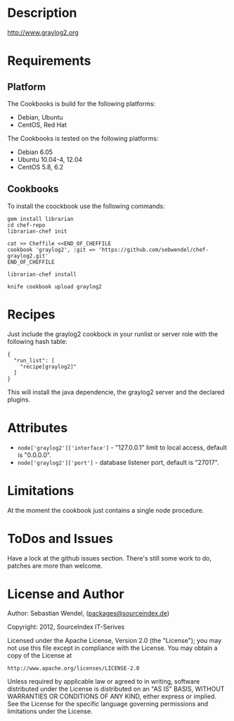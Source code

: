 # Description #

http://www.graylog2.org

# Requirements #

## Platform ##
The Cookbooks is build for the following platforms:
* Debian, Ubuntu
* CentOS, Red Hat

The Cookbooks is tested on the following platforms:
* Debian 6.05
* Ubuntu 10.04-4, 12.04
* CentOS 5.8, 6.2

## Cookbooks ##
To install the coockbook use the following commands:

    gem install librarian
    cd chef-repo
    librarian-chef init

    cat >> Cheffile <<END_OF_CHEFFILE
    cookbook 'graylog2', :git => 'https://github.com/sebwendel/chef-graylog2.git'
    END_OF_CHEFFILE

    librarian-chef install

    knife cookbook upload graylog2

# Recipes #
Just include the graylog2 cookbock in your runlist or server role with the following hash table:

    {
      "run_list": [
        "recipe[graylog2]"
      ]
    }

This will install the java dependencie, the graylog2 server and the declared plugins.

# Attributes #
* `node['graylog2']['interface']` - "127.0.0.1" limit to local access, default is "0.0.0.0".
* `node['graylog2']['port']` - database listener port, default is "27017".

# Limitations #
At the moment the cookbook just contains a single node procedure.

# ToDos and Issues #
Have a lock at the github issues section. There's still some work to do, patches are more than welcome.

# License and Author #

Author: Sebastian Wendel, (<packages@sourceindex.de>)

Copyright: 2012, SourceIndex IT-Serives

Licensed under the Apache License, Version 2.0 (the "License");
you may not use this file except in compliance with the License.
You may obtain a copy of the License at

    http://www.apache.org/licenses/LICENSE-2.0

Unless required by applicable law or agreed to in writing, software
distributed under the License is distributed on an "AS IS" BASIS,
WITHOUT WARRANTIES OR CONDITIONS OF ANY KIND, either express or implied.
See the License for the specific language governing permissions and
limitations under the License.

